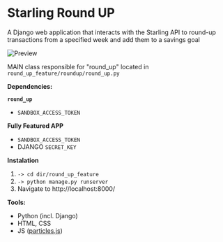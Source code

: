 # Starling Round UP

A Django web application that interacts with the Starling API to round-up transactions from a specified week and add them to a savings goal

![Preview](https://media0.giphy.com/media/AWmVGaYIVr3hMVqwhf/giphy.gif?cid=790b7611172e0de04fc87a496b5187852e3d3af1ccdf7e41&rid=giphy.gif&ct=g)

MAIN class responsible for "round_up" located in `round_up_feature/roundup/round_up.py`

**Dependencies:**

**`round_up`**
- `SANDBOX_ACCESS_TOKEN`

**Fully Featured APP**
- `SANDBOX_ACCESS_TOKEN`
- DJANGO `SECRET_KEY`

**Instalation**

1) `-> cd dir/round_up_feature`
2) `-> python manage.py runserver`
3) Navigate to http://localhost:8000/

**Tools:**

- Python (incl. Django)
- HTML, CSS
- JS ([particles.js](https://vincentgarreau.com/particles.js/))
